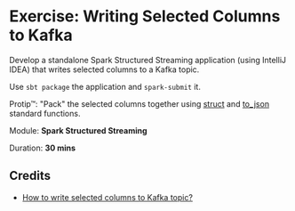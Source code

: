 # Exercise: Writing Selected Columns to Kafka

Develop a standalone Spark Structured Streaming application (using IntelliJ IDEA) that writes selected columns to a Kafka topic.

Use `sbt package` the application and `spark-submit` it.

Protip™: "Pack" the selected columns together using [struct](http://spark.apache.org/docs/latest/api/scala/index.html#org.apache.spark.sql.functions$) and [to_json](http://spark.apache.org/docs/latest/api/scala/index.html#org.apache.spark.sql.functions$) standard functions.

Module: **Spark Structured Streaming**

Duration: **30 mins**

## Credits

* [How to write selected columns to Kafka topic?](https://stackoverflow.com/q/59036228/1305344)

<!--
## Solution

```scala
```
-->
